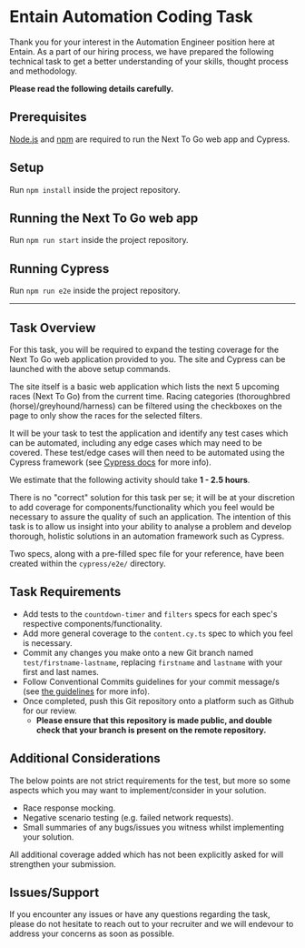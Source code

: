 # Entain Automation Coding Task

Thank you for your interest in the Automation Engineer position here at Entain. As a part of our hiring process, we have prepared the following technical task to get a better understanding of your skills, thought process and methodology.

<b>Please read the following details carefully.</b>

## Prerequisites

[Node.js](https://docs.npmjs.com/downloading-and-installing-node-js-and-npm) and [npm](https://docs.npmjs.com/downloading-and-installing-node-js-and-npm) are required to run the Next To Go web app and Cypress.

## Setup

Run ```npm install``` inside the project repository.

## Running the Next To Go web app

Run ```npm run start``` inside the project repository.

## Running Cypress

Run ```npm run e2e``` inside the project repository.

---

## Task Overview

For this task, you will be required to expand the testing coverage for the Next To Go web application provided to you. The site and Cypress can be launched with the above setup commands.

The site itself is a basic web application which lists the next 5 upcoming races (Next To Go) from the current time. Racing categories (thoroughbred (horse)/greyhound/harness) can be filtered using the checkboxes on the page to only show the races for the selected filters.

It will be your task to test the application and identify any test cases which can be automated, including any edge cases which may need to be covered. These test/edge cases will then need to be automated using the Cypress framework (see [Cypress docs](https://docs.cypress.io/guides/core-concepts/introduction-to-cypress) for more info).

We estimate that the following activity should take <b>1 - 2.5 hours</b>.

There is no "correct" solution for this task per se; it will be at your discretion to add coverage for components/functionality which you feel would be necessary to assure the quality of such an application. The intention of this task is to allow us insight into your ability to analyse a problem and develop thorough, holistic solutions in an automation framework such as Cypress.

Two specs, along with a pre-filled spec file for your reference, have been created within the ```cypress/e2e/``` directory.

## Task Requirements
- Add tests to the ```countdown-timer``` and ```filters``` specs for each spec's respective components/functionality.
- Add more general coverage to the ```content.cy.ts``` spec to which you feel is necessary.
- Commit any changes you make onto a new Git branch named ```test/firstname-lastname```, replacing ```firstname``` and ```lastname``` with your first and last names.
- Follow Conventional Commits guidelines for your commit message/s (see [the guidelines](https://www.conventionalcommits.org/) for more info).
- Once completed, push this Git repository onto a platform such as Github for our review.
  - <b>Please ensure that this repository is made public, and double check that your branch is present on the remote repository.</b>

## Additional Considerations

The below points are not strict requirements for the test, but more so some aspects which you may want to implement/consider in your solution.

- Race response mocking.
- Negative scenario testing (e.g. failed network requests).
- Small summaries of any bugs/issues you witness whilst implementing your solution.

All additional coverage added which has not been explicitly asked for will strengthen your submission.

## Issues/Support

If you encounter any issues or have any questions regarding the task, please do not hesitate to reach out to your recruiter and we will endevour to address your concerns as soon as possible.
